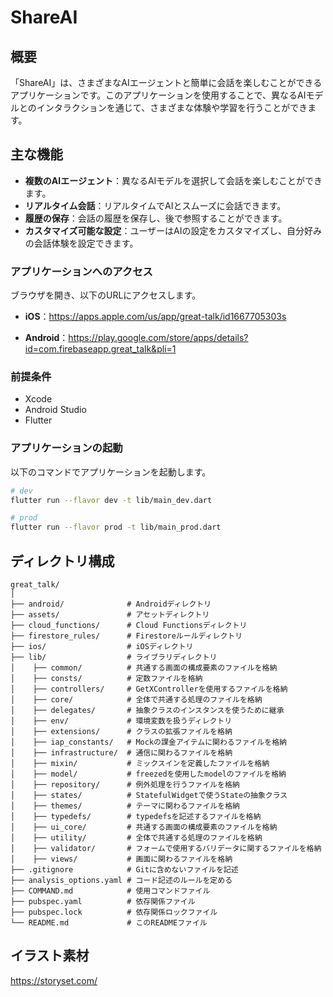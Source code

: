 # ShareAI

## 概要

「ShareAI」は、さまざまなAIエージェントと簡単に会話を楽しむことができるアプリケーションです。このアプリケーションを使用することで、異なるAIモデルとのインタラクションを通じて、さまざまな体験や学習を行うことができます。

## 主な機能

- **複数のAIエージェント**：異なるAIモデルを選択して会話を楽しむことができます。
- **リアルタイム会話**：リアルタイムでAIとスムーズに会話できます。
- **履歴の保存**：会話の履歴を保存し、後で参照することができます。
- **カスタマイズ可能な設定**：ユーザーはAIの設定をカスタマイズし、自分好みの会話体験を設定できます。

### アプリケーションへのアクセス

ブラウザを開き、以下のURLにアクセスします。
- **iOS**：https://apps.apple.com/us/app/great-talk/id1667705303s

- **Android**：https://play.google.com/store/apps/details?id=com.firebaseapp.great_talk&pli=1

### 前提条件

- Xcode
- Android Studio
- Flutter

### アプリケーションの起動

以下のコマンドでアプリケーションを起動します。

```bash
# dev
flutter run --flavor dev -t lib/main_dev.dart

# prod
flutter run --flavor prod -t lib/main_prod.dart
```

## ディレクトリ構成

```
great_talk/
│
├── android/              # Androidディレクトリ
├── assets/               # アセットディレクトリ
├── cloud_functions/      # Cloud Functionsディレクトリ
├── firestore_rules/      # Firestoreルールディレクトリ
├── ios/                  # iOSディレクトリ
├── lib/                  # ライブラリディレクトリ
│    ├── common/          # 共通する画面の構成要素のファイルを格納
│    ├── consts/          # 定数ファイルを格納
│    ├── controllers/     # GetXControllerを使用するファイルを格納
│    ├── core/            # 全体で共通する処理のファイルを格納
│    ├── delegates/       # 抽象クラスのインスタンスを使うために継承
│    ├── env/             # 環境変数を扱うディレクトリ
│    ├── extensions/      # クラスの拡張ファイルを格納
│    ├── iap_constants/   # Mockの課金アイテムに関わるファイルを格納
│    ├── infrastructure/  # 通信に関わるファイルを格納
│    ├── mixin/           # ミックスインを定義したファイルを格納
│    ├── model/           # freezedを使用したmodelのファイルを格納
│    ├── repository/      # 例外処理を行うファイルを格納
│    ├── states/          # StatefulWidgetで使うStateの抽象クラス
│    ├── themes/          # テーマに関わるファイルを格納
│    ├── typedefs/        # typedefsを記述するファイルを格納
│    ├── ui_core/         # 共通する画面の構成要素のファイルを格納
│    ├── utility/         # 全体で共通する処理のファイルを格納
│    ├── validator/       # フォームで使用するバリデータに関するファイルを格納
│    ├── views/           # 画面に関わるファイルを格納
├── .gitignore            # Gitに含めないファイルを記述
├── analysis_options.yaml # コード記述のルールを定める
├── COMMAND.md            # 使用コマンドファイル
├── pubspec.yaml          # 依存関係ファイル
├── pubspec.lock          # 依存関係ロックファイル
└── README.md             # このREADMEファイル
```

## イラスト素材
https://storyset.com/
